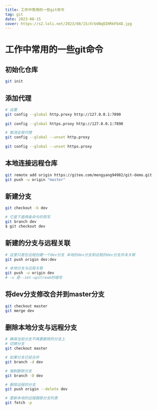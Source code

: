 ```yaml
---
title: 工作中常用的一些git命令
tag: git
date: 2023-08-15
cover: https://s2.loli.net/2023/08/15/XrUdNqOIHRkFb4D.jpg
---
```


# 工作中常用的一些git命令


## 初始化仓库
```bash
git init
```

## 添加代理
```bash
# 设置
git config --global http.proxy http://127.0.0.1:7890
 
git config --global https.proxy http://127.0.0.1:7890

# 取消全局代理
git config --global --unset http.proxy
 
git config --global --unset https.proxy
```

<a name="n2MyU"></a>
## 本地连接远程仓库
```bash
git remote add origin https://gitee.com/mengyang94982/git-demo.git
git push -u origin "master"
```

<a name="ZT4QS"></a>
## 新建分支
```bash
git checkout -b dev

# 它是下面两条命令的简写
git branch dev
$ git checkout dev
```

<a name="ZDDyQ"></a>
## 新建的分支与远程关联
```bash
# 这里只是在远程创建一个dev分支 本地的dev分支和远程的dev分支并未关联
git push origin dev:dev

# 本地分支与远程关联
git push -u origin dev
# -u 是--set-upstream的缩写
```

<a name="xQneI"></a>
## 将dev分支修改合并到master分支
```bash
git checkout master
git merge dev
```

<a name="aEchf"></a>
## 删除本地分支与远程分支
```bash
# 确保当前分支不再要删除的分支上
# 切换分支
git checkout master

# 如果分支已经合并
git branch -d dev

# 强制删除分支
git branch -D dev

# 删除远程的分支
git push origin --delete dev

# 更新本地的远程跟踪分支列表
git fetch -p
```

